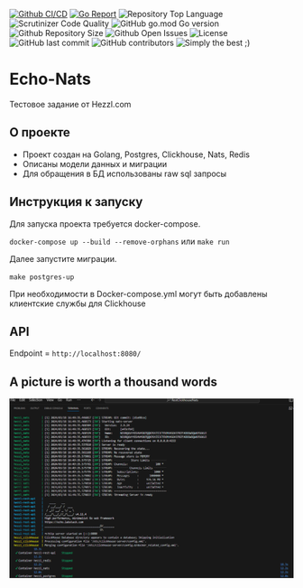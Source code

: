 [![Github CI/CD](https://img.shields.io/github/workflow/status/IskenT/Echo-Nats/Go)](https://github.com/IskenT/Echo-Nats/actions)
[![Go Report](https://goreportcard.com/badge/github.com/IskenT/Echo-Nats)](https://goreportcard.com/report/github.com/IskenT/Echo-Nats)
![Repository Top Language](https://img.shields.io/github/languages/top/IskenT/Echo-Nats)
![Scrutinizer Code Quality](https://img.shields.io/scrutinizer/quality/g/IskenT/Echo-Nats/cmd/main)
![GitHub go.mod Go version](https://img.shields.io/github/go-mod/go-version/IskenT/Echo-Nats)
![Github Repository Size](https://img.shields.io/github/repo-size/IskenT/Echo-Nats)
![Github Open Issues](https://img.shields.io/github/issues/IskenT/Echo-Nats)
![License](https://img.shields.io/badge/license-MIT-green)
![GitHub last commit](https://img.shields.io/github/last-commit/IskenT/Echo-Nats)
![GitHub contributors](https://img.shields.io/github/contributors/IskenT/Echo-Nats)
![Simply the best ;)](https://img.shields.io/badge/simply-the%20best%20%3B%29-orange)

# Echo-Nats
Тестовое задание от Hezzl.com
## О проекте
- Проект создан на Golang, Postgres, Clickhouse, Nats, Redis
- Описаны модели данных и миграции
- Для обращения в БД использованы raw sql запросы
## Инструкция к запуску
Для запуска проекта требуется docker-compose.

`docker-compose up --build --remove-orphans` или `make run`

Далее запустите миграции. 

`make postgres-up`

При необходимости в Docker-compose.yml могут быть добавлены клиентские службы для Clickhouse
## API
Endpoint = `http://localhost:8080/`

## A picture is worth a thousand words

<img src="./images/hezzl-run.PNG">


